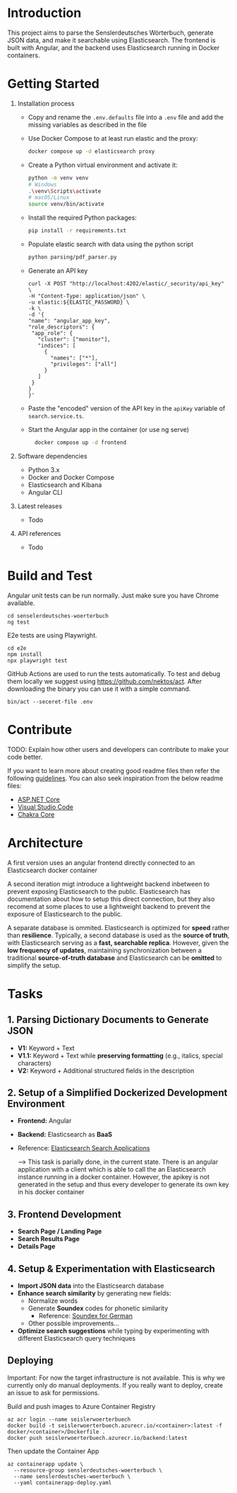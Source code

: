 # Introduction

This project aims to parse the Senslerdeutsches Wörterbuch, generate JSON data, and make it searchable using Elasticsearch. The frontend is built with Angular, and the backend uses Elasticsearch running in Docker containers.

# Getting Started

1. Installation process

   - Copy and rename the `.env.defaults` file into a `.env` file and add the missing variables as described in the file 
   - Use Docker Compose to at least run elastic and the proxy:

     ```sh
     docker compose up -d elasticsearch proxy
     ```

   - Create a Python virtual environment and activate it:
     ```sh
     python -m venv venv
     # Windows
     .\venv\Scripts\activate
     # macOS/Linux
     source venv/bin/activate
     ```
   - Install the required Python packages:
     ```sh
     pip install -r requirements.txt
     ```
   - Populate elastic search with data using the python script
     ```sh
     python parsing/pdf_parser.py
     ```
   - Generate an API key

     ```curl
     curl -X POST "http://localhost:4202/elastic/_security/api_key" \
     -H "Content-Type: application/json" \
     -u elastic:${ELASTIC_PASSWORD} \
     -k \
     -d '{
     "name": "angular_app_key",
     "role_descriptors": {
      "app_role": {
        "cluster": ["monitor"],
        "indices": [
          {
            "names": ["*"],
            "privileges": ["all"]
          }
        ]
      }
     }
     }'
     ```

   - Paste the "encoded" version of the API key in the `apiKey` variable of `search.service.ts`.
   - Start the Angular app in the container (or use ng serve)
      ```sh
        docker compose up -d frontend
      ```

2. Software dependencies

   - Python 3.x
   - Docker and Docker Compose
   - Elasticsearch and Kibana
   - Angular CLI

3. Latest releases
   - Todo
4. API references
   - Todo

# Build and Test
Angular unit tests can be run normally. Just make sure you have Chrome available.
```
cd senselerdeutsches-woerterbuch
ng test
```

E2e tests are using Playwright.
```
cd e2e
npm install
npx playwright test
```

GitHub Actions are used to run the tests automatically. To test and debug them locally we suggest using https://github.com/nektos/act. After downloading the binary you can use it with a simple command.
```
bin/act --seceret-file .env
```

# Contribute

TODO: Explain how other users and developers can contribute to make your code better.

If you want to learn more about creating good readme files then refer the following [guidelines](https://docs.microsoft.com/en-us/azure/devops/repos/git/create-a-readme?view=azure-devops). You can also seek inspiration from the below readme files:

- [ASP.NET Core](https://github.com/aspnet/Home)
- [Visual Studio Code](https://github.com/Microsoft/vscode)
- [Chakra Core](https://github.com/Microsoft/ChakraCore)

# Architecture

A first version uses an angular frontend directly connected to an Elasticsearch docker container

A second iteration migt introduce a lightweight backend inbetween to prevent exposing Elasticsearch to the public. Elasticsearch has documentation about how to setup this direct connection, but they also recomend at some places to use a lightweight backend to prevent the exposure of Elasticsearch to the public.

A separate database is ommited. Elasticsearch is optimized for **speed** rather than **resilience**. Typically, a second database is used as the **source of truth**, with Elasticsearch serving as a **fast, searchable replica**.
However, given the **low frequency of updates**, maintaining synchronization between a traditional **source-of-truth database** and Elasticsearch can be **omitted** to simplify the setup.

# **Tasks**

## 1. Parsing Dictionary Documents to Generate JSON

- **V1:** Keyword + Text
- **V1.1:** Keyword + Text while **preserving formatting** (e.g., italics, special characters)
- **V2:** Keyword + Additional structured fields in the description

## 2. Setup of a Simplified Dockerized Development Environment

- **Frontend:** Angular
- **Backend:** Elasticsearch as **BaaS**

- Reference: [Elasticsearch Search Applications](https://www.elastic.co/guide/en/elasticsearch/reference/current/search-application-overview.html)

  --> This task is parially done, in the current state. There is an angular application with a client which is able to call the an Elasticsearch instance running in a docker container. However, the apikey is not generated in the setup and thus every developer to generate its own key in his docker container

## 3. Frontend Development

- **Search Page / Landing Page**
- **Search Results Page**
- **Details Page**

## 4. Setup & Experimentation with Elasticsearch

- **Import JSON data** into the Elasticsearch database
- **Enhance search similarity** by generating new fields:
  - Normalize words
  - Generate **Soundex** codes for phonetic similarity
    - Reference: [Soundex for German](https://de.wikipedia.org/wiki/Soundex#Soundex_f%C3%BCr_die_deutsche_Sprache)
  - Other possible improvements...
- **Optimize search suggestions** while typing by experimenting with different Elasticsearch query techniques

## Deploying
Important: For now the target infrastructure is not available. This is why we currently only do manual deployments. If 
you really want to deploy, create an issue to ask for permissions.

Build and push images to Azure Container Registry
```
az acr login --name seislerwoerterbuech
docker build -t seislerwoerterbuech.azurecr.io/<container>:latest -f docker/<container>/Dockerfile .
docker push seislerwoerterbuech.azurecr.io/backend:latest
```

Then update the Container App
```
az containerapp update \
  --resource-group senslerdeutsches-woerterbuch \
  --name senslerdeutsches-woerterbuch \
  --yaml containerapp-deploy.yaml
```